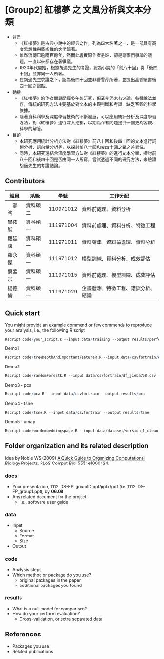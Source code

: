 # [Group2] 紅樓夢 之 文風分析與文本分類
- 背景
  - 《紅樓夢》是古典小說中的經典之作，列為四大名著之一，是一部具有高度思想性與藝術性的文學鉅著。
  - 雖然流傳已逾兩百餘年，然而此書實際作者是誰，卻是專家們爭論的議題，一直以來都存在著爭議。
  - 1920年代開始，根據胡適先生的考證，認為小說的「前八十回」與「後四十回」並非同一人所著。
  - 在胡適先生求證之下，認為後四十回並非曹雪芹所著，並提出高鶚續書後四十回之論點。
- 動機
  - 《紅樓夢》的作者問題歷經多年的研究，但至今仍未有定論，各種說法並存，傳統的研究方法主要基於對文本的主觀判斷和考證，缺乏客觀的科學依據。
  - 隨著資料科學及深度學習技術的不斷發展，可以應用統計分析及深度學習方法，對《紅樓夢》進行深入挖掘，以期為作者問題提供一個更為客觀、科學的解答。
- 目的
  - 本研究應用統計分析方法對《紅樓夢》前八十回和後四十回的文本進行詞頻分析、詞向量分析等，以探討前八十回和後四十回之間之差異性。
  - 同時，本研究還結合深度學習方法對《紅樓夢》的進行文本分類，探討前八十回和後四十回是否由同一人所寫，嘗試透過不同的研究方法，來驗證胡適先生的考證結論。


## Contributors
|組員|系級|學號|工作分配|
|-|-|-|-|
|　郝昀|資科碩二|110971012|資料前處理、資料分析|
|曾祐展|資科碩一|111971004|資料前處理、資料分析、特徵工程|
|羅延康|資科碩一|111971011|資料蒐集、資料前處理、資料分析|
|羅永傑|資科碩一|111971012|模型訓練、資料分析、成效評估|
|蔡孟宗|資科碩一|111971015|資料前處理、模型訓練、成效評估|
|楊德倫|資科碩一|111971029|企畫發想、特徵工程、錯誤分析、結論|


## Quick start
You might provide an example commend or few commends to reproduce your analysis, i.e., the following R script
```R
Rscript code/your_script.R --input data/training --output results/performance.tsv
```
Demo1
```R
Rscript code/treeDepthAndImportantFeatureR.R --input data/csvfortrain/df_jieba768.csv --output results/demo/importantFeatures.csv
```
Demo2
```R
Rscript code/randomForestR.R --input data/csvfortrain/df_jieba768.csv --output results/demo/performance.csv
```
Demo3 - pca
```R
Rscript code/pca.R --input data/csvfortrain --output results/pca
```
Demo4 - tsne
```R
Rscript code/tsne.R --input data/csvfortrain --output results/tsne
```
Demo5 - umap
```R
Rscript code/wordembeddingspace.R --input data/dataset/version_1_clean.json --output results/umap
```

## Folder organization and its related description
idea by Noble WS (2009) [A Quick Guide to Organizing Computational Biology Projects.](https://journals.plos.org/ploscompbiol/article?id=10.1371/journal.pcbi.1000424) PLoS Comput Biol 5(7): e1000424.

### docs
* Your presentation, 1112_DS-FP_groupID.ppt/pptx/pdf (i.e.,1112_DS-FP_group1.ppt), by **06.08**
* Any related document for the project
  * i.e., software user guide

### data
* Input
  * Source
  * Format
  * Size 
* Output

### code
* Analysis steps
* Which method or package do you use? 
  * original packages in the paper
  * additional packages you found

### results
* What is a null model for comparison?
* How do your perform evaluation?
  * Cross-validation, or extra separated data

## References
* Packages you use
* Related publications
